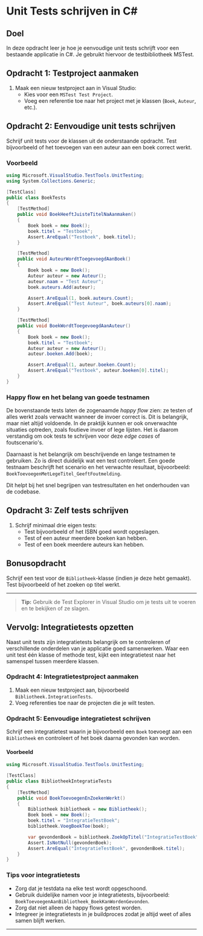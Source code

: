 # Unit Tests schrijven in C#

## Doel
In deze opdracht leer je hoe je eenvoudige unit tests schrijft voor een bestaande applicatie in C#. Je gebruikt hiervoor de testbibliotheek MSTest.

## Opdracht 1: Testproject aanmaken

1. Maak een nieuw testproject aan in Visual Studio:
    - Kies voor een `MSTest Test Project`.
    - Voeg een referentie toe naar het project met je klassen (`Boek`, `Auteur`, etc.).

## Opdracht 2: Eenvoudige unit tests schrijven

Schrijf unit tests voor de klassen uit de onderstaande opdracht. Test bijvoorbeeld of het toevoegen van een auteur aan een boek correct werkt.

### Voorbeeld

```csharp
using Microsoft.VisualStudio.TestTools.UnitTesting;
using System.Collections.Generic;

[TestClass]
public class BoekTests
{
    [TestMethod]
    public void BoekHeeftJuisteTitelNaAanmaken()
    {
        Boek boek = new Boek();
        boek.titel = "Testboek";
        Assert.AreEqual("Testboek", boek.titel);
    }

    [TestMethod]
    public void AuteurWordtToegevoegdAanBoek()
    {
        Boek boek = new Boek();
        Auteur auteur = new Auteur();
        auteur.naam = "Test Auteur";
        boek.auteurs.Add(auteur);

        Assert.AreEqual(1, boek.auteurs.Count);
        Assert.AreEqual("Test Auteur", boek.auteurs[0].naam);
    }

    [TestMethod]
    public void BoekWordtToegevoegdAanAuteur()
    {
        Boek boek = new Boek();
        boek.titel = "Testboek";
        Auteur auteur = new Auteur();
        auteur.boeken.Add(boek);

        Assert.AreEqual(1, auteur.boeken.Count);
        Assert.AreEqual("Testboek", auteur.boeken[0].titel);
    }
}
```
### Happy flow en het belang van goede testnamen

De bovenstaande tests laten de zogenaamde *happy flow* zien: ze testen of alles werkt zoals verwacht wanneer de invoer correct is. Dit is belangrijk, maar niet altijd voldoende. In de praktijk kunnen er ook onverwachte situaties optreden, zoals foutieve invoer of lege lijsten. Het is daarom verstandig om ook tests te schrijven voor deze *edge cases* of foutscenario's.

Daarnaast is het belangrijk om beschrijvende en lange testnamen te gebruiken. Zo is direct duidelijk wat een test controleert. Een goede testnaam beschrijft het scenario en het verwachte resultaat, bijvoorbeeld:  
`BoekToevoegenMetLegeTitel_GeeftFoutmelding`.

Dit helpt bij het snel begrijpen van testresultaten en het onderhouden van de codebase.

## Opdracht 3: Zelf tests schrijven

1. Schrijf minimaal drie eigen tests:
    - Test bijvoorbeeld of het ISBN goed wordt opgeslagen.
    - Test of een auteur meerdere boeken kan hebben.
    - Test of een boek meerdere auteurs kan hebben.

## Bonusopdracht

Schrijf een test voor de `Bibliotheek`-klasse (indien je deze hebt gemaakt). Test bijvoorbeeld of het zoeken op titel werkt.

---

> **Tip:** Gebruik de Test Explorer in Visual Studio om je tests uit te voeren en te bekijken of ze slagen.

## Vervolg: Integratietests opzetten

Naast unit tests zijn integratietests belangrijk om te controleren of verschillende onderdelen van je applicatie goed samenwerken. Waar een unit test één klasse of methode test, kijkt een integratietest naar het samenspel tussen meerdere klassen.

### Opdracht 4: Integratietestproject aanmaken

1. Maak een nieuw testproject aan, bijvoorbeeld `Bibliotheek.IntegrationTests`.
2. Voeg referenties toe naar de projecten die je wilt testen.

### Opdracht 5: Eenvoudige integratietest schrijven

Schrijf een integratietest waarin je bijvoorbeeld een `Boek` toevoegt aan een `Bibliotheek` en controleert of het boek daarna gevonden kan worden.

#### Voorbeeld

```csharp
using Microsoft.VisualStudio.TestTools.UnitTesting;

[TestClass]
public class BibliotheekIntegratieTests
{
    [TestMethod]
    public void BoekToevoegenEnZoekenWerkt()
    {
        Bibliotheek bibliotheek = new Bibliotheek();
        Boek boek = new Boek();
        boek.titel = "IntegratieTestBoek";
        bibliotheek.VoegBoekToe(boek);

        var gevondenBoek = bibliotheek.ZoekOpTitel("IntegratieTestBoek");
        Assert.IsNotNull(gevondenBoek);
        Assert.AreEqual("IntegratieTestBoek", gevondenBoek.titel);
    }
}
```

### Tips voor integratietests

- Zorg dat je testdata na elke test wordt opgeschoond.
- Gebruik duidelijke namen voor je integratietests, bijvoorbeeld:  
  `BoekToevoegenAanBibliotheek_BoekKanWordenGevonden`.
- Zorg dat niet alleen de happy flows getest worden.
- Integreer je integratietests in je buildproces zodat je altijd weet of alles samen blijft werken.

---